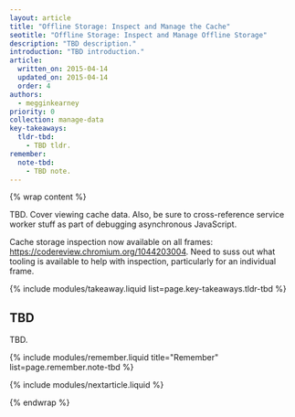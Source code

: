 ```yaml
---
layout: article
title: "Offline Storage: Inspect and Manage the Cache"
seotitle: "Offline Storage: Inspect and Manage Offline Storage"
description: "TBD description."
introduction: "TBD introduction."
article:
  written_on: 2015-04-14
  updated_on: 2015-04-14
  order: 4
authors:
  - megginkearney
priority: 0
collection: manage-data
key-takeaways:
  tldr-tbd:
    - TBD tldr.
remember:
  note-tbd:
    - TBD note.
---
```

{% wrap content %}

TBD. Cover viewing cache data. Also, be sure to cross-reference service worker stuff as part of debugging asynchronous JavaScript.

Cache storage inspection now available on all frames: https://codereview.chromium.org/1044203004. Need to suss out what tooling is available to help with inspection, particularly for an individual frame.

{% include modules/takeaway.liquid list=page.key-takeaways.tldr-tbd %}

## TBD

TBD.

{% include modules/remember.liquid title="Remember" list=page.remember.note-tbd %}

{% include modules/nextarticle.liquid %}

{% endwrap %}
